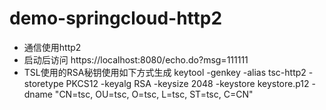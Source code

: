 # demo-springcloud-http2
* 通信使用http2
* 启动后访问
https://localhost:8080/echo.do?msg=111111
* TSL使用的RSA秘钥使用如下方式生成
keytool -genkey -alias tsc-http2 -storetype PKCS12 -keyalg RSA -keysize 2048 -keystore keystore.p12 -dname "CN=tsc, OU=tsc, O=tsc, L=tsc, ST=tsc, C=CN"

